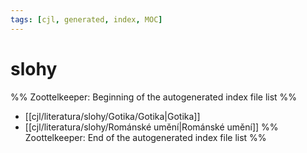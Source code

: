 ```yaml
---
tags: [cjl, generated, index, MOC]
---
```

# slohy
%% Zoottelkeeper: Beginning of the autogenerated index file list  %%
-  [[cjl/literatura/slohy/Gotika/Gotika|Gotika]]
-  [[cjl/literatura/slohy/Románské umění|Románské umění]]
%% Zoottelkeeper: End of the autogenerated index file list  %%
